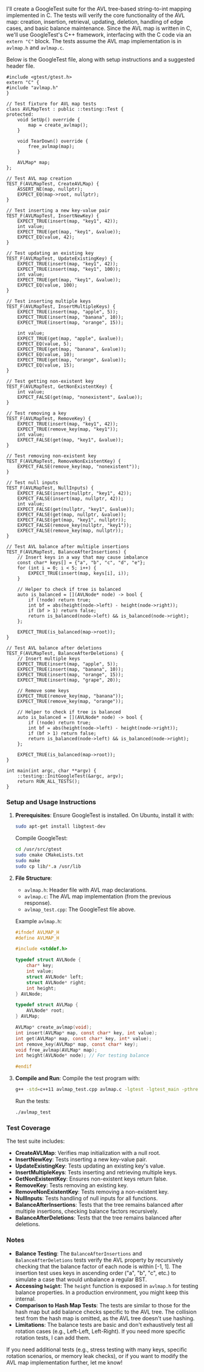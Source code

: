 I'll create a GoogleTest suite for the AVL tree-based string-to-int mapping implemented in C. The tests will verify the core functionality of the AVL map: creation, insertion, retrieval, updating, deletion, handling of edge cases, and basic balance maintenance. Since the AVL map is written in C, we'll use GoogleTest's C++ framework, interfacing with the C code via an `extern "C"` block. The tests assume the AVL map implementation is in `avlmap.h` and `avlmap.c`.

Below is the GoogleTest file, along with setup instructions and a suggested header file.

```x-c++src
#include <gtest/gtest.h>
extern "C" {
#include "avlmap.h"
}

// Test fixture for AVL map tests
class AVLMapTest : public ::testing::Test {
protected:
    void SetUp() override {
        map = create_avlmap();
    }

    void TearDown() override {
        free_avlmap(map);
    }

    AVLMap* map;
};

// Test AVL map creation
TEST_F(AVLMapTest, CreateAVLMap) {
    ASSERT_NE(map, nullptr);
    EXPECT_EQ(map->root, nullptr);
}

// Test inserting a new key-value pair
TEST_F(AVLMapTest, InsertNewKey) {
    EXPECT_TRUE(insert(map, "key1", 42));
    int value;
    EXPECT_TRUE(get(map, "key1", &value));
    EXPECT_EQ(value, 42);
}

// Test updating an existing key
TEST_F(AVLMapTest, UpdateExistingKey) {
    EXPECT_TRUE(insert(map, "key1", 42));
    EXPECT_TRUE(insert(map, "key1", 100));
    int value;
    EXPECT_TRUE(get(map, "key1", &value));
    EXPECT_EQ(value, 100);
}

// Test inserting multiple keys
TEST_F(AVLMapTest, InsertMultipleKeys) {
    EXPECT_TRUE(insert(map, "apple", 5));
    EXPECT_TRUE(insert(map, "banana", 10));
    EXPECT_TRUE(insert(map, "orange", 15));

    int value;
    EXPECT_TRUE(get(map, "apple", &value));
    EXPECT_EQ(value, 5);
    EXPECT_TRUE(get(map, "banana", &value));
    EXPECT_EQ(value, 10);
    EXPECT_TRUE(get(map, "orange", &value));
    EXPECT_EQ(value, 15);
}

// Test getting non-existent key
TEST_F(AVLMapTest, GetNonExistentKey) {
    int value;
    EXPECT_FALSE(get(map, "nonexistent", &value));
}

// Test removing a key
TEST_F(AVLMapTest, RemoveKey) {
    EXPECT_TRUE(insert(map, "key1", 42));
    EXPECT_TRUE(remove_key(map, "key1"));
    int value;
    EXPECT_FALSE(get(map, "key1", &value));
}

// Test removing non-existent key
TEST_F(AVLMapTest, RemoveNonExistentKey) {
    EXPECT_FALSE(remove_key(map, "nonexistent"));
}

// Test null inputs
TEST_F(AVLMapTest, NullInputs) {
    EXPECT_FALSE(insert(nullptr, "key1", 42));
    EXPECT_FALSE(insert(map, nullptr, 42));
    int value;
    EXPECT_FALSE(get(nullptr, "key1", &value));
    EXPECT_FALSE(get(map, nullptr, &value));
    EXPECT_FALSE(get(map, "key1", nullptr));
    EXPECT_FALSE(remove_key(nullptr, "key1"));
    EXPECT_FALSE(remove_key(map, nullptr));
}

// Test AVL balance after multiple insertions
TEST_F(AVLMapTest, BalanceAfterInsertions) {
    // Insert keys in a way that may cause imbalance
    const char* keys[] = {"a", "b", "c", "d", "e"};
    for (int i = 0; i < 5; i++) {
        EXPECT_TRUE(insert(map, keys[i], i));
    }

    // Helper to check if tree is balanced
    auto is_balanced = [](AVLNode* node) -> bool {
        if (!node) return true;
        int bf = abs(height(node->left) - height(node->right));
        if (bf > 1) return false;
        return is_balanced(node->left) && is_balanced(node->right);
    };

    EXPECT_TRUE(is_balanced(map->root));
}

// Test AVL balance after deletions
TEST_F(AVLMapTest, BalanceAfterDeletions) {
    // Insert multiple keys
    EXPECT_TRUE(insert(map, "apple", 5));
    EXPECT_TRUE(insert(map, "banana", 10));
    EXPECT_TRUE(insert(map, "orange", 15));
    EXPECT_TRUE(insert(map, "grape", 20));

    // Remove some keys
    EXPECT_TRUE(remove_key(map, "banana"));
    EXPECT_TRUE(remove_key(map, "orange"));

    // Helper to check if tree is balanced
    auto is_balanced = [](AVLNode* node) -> bool {
        if (!node) return true;
        int bf = abs(height(node->left) - height(node->right));
        if (bf > 1) return false;
        return is_balanced(node->left) && is_balanced(node->right);
    };

    EXPECT_TRUE(is_balanced(map->root));
}

int main(int argc, char **argv) {
    ::testing::InitGoogleTest(&argc, argv);
    return RUN_ALL_TESTS();
}
```

### Setup and Usage Instructions
1. **Prerequisites**: Ensure GoogleTest is installed. On Ubuntu, install it with:
   ```bash
   sudo apt-get install libgtest-dev
   ```
   Compile GoogleTest:
   ```bash
   cd /usr/src/gtest
   sudo cmake CMakeLists.txt
   sudo make
   sudo cp lib/*.a /usr/lib
   ```

2. **File Structure**:
   - `avlmap.h`: Header file with AVL map declarations.
   - `avlmap.c`: The AVL map implementation (from the previous response).
   - `avlmap_test.cpp`: The GoogleTest file above.

   Example `avlmap.h`:
   ```c
   #ifndef AVLMAP_H
   #define AVLMAP_H

   #include <stddef.h>

   typedef struct AVLNode {
       char* key;
       int value;
       struct AVLNode* left;
       struct AVLNode* right;
       int height;
   } AVLNode;

   typedef struct AVLMap {
       AVLNode* root;
   } AVLMap;

   AVLMap* create_avlmap(void);
   int insert(AVLMap* map, const char* key, int value);
   int get(AVLMap* map, const char* key, int* value);
   int remove_key(AVLMap* map, const char* key);
   void free_avlmap(AVLMap* map);
   int height(AVLNode* node); // For testing balance

   #endif
   ```

3. **Compile and Run**:
   Compile the test program with:
   ```bash
   g++ -std=c++11 avlmap_test.cpp avlmap.c -lgtest -lgtest_main -pthread -o avlmap_test
   ```
   Run the tests:
   ```bash
   ./avlmap_test
   ```

### Test Coverage
The test suite includes:
- **CreateAVLMap**: Verifies map initialization with a null root.
- **InsertNewKey**: Tests inserting a new key-value pair.
- **UpdateExistingKey**: Tests updating an existing key's value.
- **InsertMultipleKeys**: Tests inserting and retrieving multiple keys.
- **GetNonExistentKey**: Ensures non-existent keys return false.
- **RemoveKey**: Tests removing an existing key.
- **RemoveNonExistentKey**: Tests removing a non-existent key.
- **NullInputs**: Tests handling of null inputs for all functions.
- **BalanceAfterInsertions**: Tests that the tree remains balanced after multiple insertions, checking balance factors recursively.
- **BalanceAfterDeletions**: Tests that the tree remains balanced after deletions.

### Notes
- **Balance Testing**: The `BalanceAfterInsertions` and `BalanceAfterDeletions` tests verify the AVL property by recursively checking that the balance factor of each node is within [-1, 1]. The insertion test uses keys in ascending order ("a", "b", "c", etc.) to simulate a case that would unbalance a regular BST.
- **Accessing `height`**: The `height` function is exposed in `avlmap.h` for testing balance properties. In a production environment, you might keep this internal.
- **Comparison to Hash Map Tests**: The tests are similar to those for the hash map but add balance checks specific to the AVL tree. The collision test from the hash map is omitted, as the AVL tree doesn't use hashing.
- **Limitations**: The balance tests are basic and don't exhaustively test all rotation cases (e.g., Left-Left, Left-Right). If you need more specific rotation tests, I can add them.

If you need additional tests (e.g., stress testing with many keys, specific rotation scenarios, or memory leak checks), or if you want to modify the AVL map implementation further, let me know!
